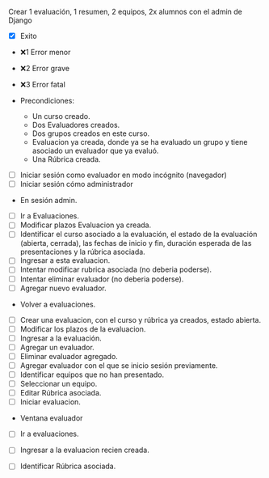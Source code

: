 Crear 1 evaluación, 1 resumen, 2 equipos, 2x alumnos con el admin de Django
- [x] Exito
- :x:1 Error menor
- :x:2 Error grave
- :x:3 Error fatal

- Precondiciones:
    - Un curso creado.
    - Dos Evaluadores creados.
    - Dos grupos creados en este curso.
    - Evaluacion ya creada, donde ya se ha evaluado un grupo y tiene asociado un evaluador que ya evaluó.
    - Una Rúbrica creada.

- [ ] Iniciar sesión como evaluador en modo incógnito (navegador)
- [ ] Iniciar sesión cómo administrador

- En sesión admin.
- [ ] Ir a Evaluaciones.
- [ ] Modificar plazos Evaluacion ya creada.
- [ ] Identificar el curso asociado a la evaluación, el estado de la
        evaluación (abierta, cerrada), las fechas de inicio y fin, duración esperada de las
        presentaciones y la rúbrica asociada.
- [ ] Ingresar a esta evaluacion.
- [ ] Intentar modificar rubrica asociada (no deberia poderse).
- [ ] Intentar eliminar evaluador (no deberia poderse).
- [ ] Agregar nuevo evaluador.

- Volver a evaluaciones.
- [ ] Crear una evaluacion, con el curso y rúbrica ya creados, estado abierta.
- [ ] Modificar los plazos de la evaluacion.
- [ ] Ingresar a la evaluación.
- [ ] Agregar un evaluador.
- [ ] Eliminar evaluador agregado.
- [ ] Agregar evaluador con el que se inicio sesión previamente.
- [ ] Identificar equipos que no han presentado.
- [ ] Seleccionar un equipo.
- [ ] Editar Rúbrica asociada.
- [ ] Iniciar evaluacion.

- Ventana evaluador
- [ ] Ir a evaluaciones.
- [ ] Ingresar a la evaluacion recien creada.
- [ ] Identificar Rúbrica asociada.





